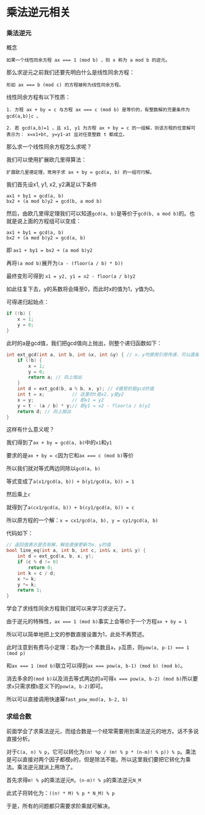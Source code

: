 # 乘法逆元相关

### 乘法逆元

概念

>
    如果一个线性同余方程 ax === 1 (mod b) ，则 x 称为 a mod b 的逆元。

那么求逆元之前我们还要先明白什么是线性同余方程：

>
    形如 ax === b (mod c) 的方程被称为线性同余方程。

线性同余方程有以下性质：

>
    1. 方程 ax + by = c 与方程 ax === c (mod b) 是等价的，有整数解的充要条件为 gcd(a,b)|c 。

>
    2. 若 gcd(a,b)=1 ，且 x1, y1 为方程 ax + by = c 的一组解，则该方程的任意解可表示为： x=x1+bt, y=y1-at 且对任意整数 t 都成立。

那么求一个线性同余方程怎么求呢？

我们可以使用扩展欧几里得算法：

>
    扩展欧几里德定理，常用于求 ax + by = gcd(a, b) 的一组可行解。

我们首先设x1, y1, x2, y2满足以下条件

```
ax1 + by1 = gcd(a, b)
bx2 + (a mod b)y2 = gcd(b, a mod b)
```

然后，由欧几里得定理我们可以知道`gcd(a, b)`是等价于`gcd(b, a mod b)`的。也就是说上面的方程组可以变成：

```
ax1 + by1 = gcd(a, b)
bx2 + (a mod b)y2 = gcd(a, b)
```

即 `ax1 + by1 = bx2 + (a mod b)y2`

再将`(a mod b)`展开为`(a - (floor(a / b) * b))`

最终变形可得到 `x1 = y2, y1 = x2 - floor(a / b)y2`

如此往复下去，y的系数将会降至0，而此时x的值为1，y值为0。

可得递归起始点：

```c
if (!b) {
    x = 1;
    y = 0;
}
```

此时的a是gcd值，我们把gcd值向上抛出，则整个递归函数如下：

```c++
int ext_gcd(int a, int b, int &x, int &y) { // x，y均使用引用传递，可以直接在函数内更改对应的值
    if (!b) {
        x = 1;
        y = 0;
        return a; // 向上抛出
    }
    int d = ext_gcd(b, a % b, x, y); // d接受的是gcd的值
    int t = x;          // 这里的t是x2，y是y2
    x = y;              // 即x1 = y2
    y = t - (a / b) * y;// 即y1 = x2 - floor(a / b)y2
    return d; // 向上抛出
}
```

这样有什么意义呢？

我们得到了`ax + by = gcd(a, b)`中的`x1`和`y1`

要求的是`ax + by = c`因为它和`ax === c (mod b)`等价

所以我们就对等式两边同除以`gcd(a, b)`

等式变成了`a(x1/gcd(a, b)) + b(y1/gcd(a, b)) = 1`

然后乘上`c`

就得到了`a(cx1/gcd(a, b)) + b(cy1/gcd(a, b)) = c`

所以原方程的一个解：`x = cx1/gcd(a, b), y = cy1/gcd(a, b)`

代码如下：

```c++
// 返回值表示是否有解，解会直接更新为x，y的值
bool line_eq(int a, int b, int c, int& x, int& y) {
    int d = ext_gcd(a, b, x, y);
    if (c % d != 0)
        return 0;
    int k = c / d;
    x *= k;
    y *= k;
    return 1;
}
```

学会了求线性同余方程我们就可以来学习求逆元了。

由于逆元的特殊性，`ax === 1 (mod b)`事实上会等价于一个方程`ax + by = 1`

所以可以简单地把上文的参数直接设置为1，此处不再赘述。

此时注意到有费马小定理：若`p`为一个素数且`a`，`p`互质，则`pow(a, p-1) === 1 (mod p)`

和`ax === 1 (mod b)`联立可以得到`ax === pow(a, b-1) (mod b) (mod b)`。

消去多余的`(mod b)`以及消去等式两边的`a`可得`x === pow(a, b-2) (mod b)`所以要求`x`只需求模`b`意义下的`pow(a, b-2)`即可。

所以可以直接调用快速幂`fast_pow_mod(a, b-2, b)`

### 求组合数

前面学会了求乘法逆元，而组合数是一个经常需要用到乘法逆元的地方。话不多说直接分析。

对于`C(a, n) % p`，它可以转化为`(n! %p / (m! % p * (n-m)! % p)) % p`。乘法是可以直接对两个因子都模`p`的，但是除法不能。所以这里我们要把它转化为乘法。乘法逆元就派上用场了。

首先求得`m! % p`的乘法逆元`M`，`(n-m)! % p`的乘法逆元`N_M`

此式子将转化为：`((n! * M) % p * N_M) % p`

于是，所有的问题都只需要求阶乘就可解决。
